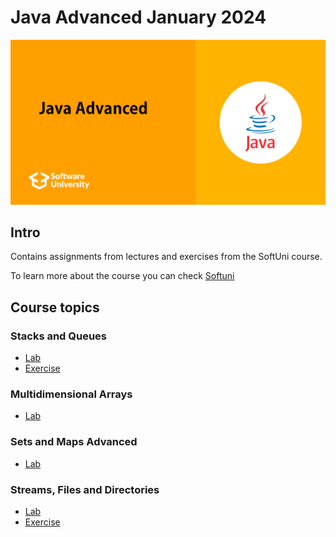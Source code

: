 # Java Advanced January 2024

![java-advanced-softuni](java-advanced-softuni.png)

## Intro
Contains assignments from lectures and exercises from the SoftUni course.

To learn more about the course you can check [Softuni](https://softuni.bg/)


## Course topics

### Stacks and Queues
- [Lab](https://github.com/Dimitar-Peev/03.Java-Advanced-January-2024/tree/main/_01_StacksAndQueues/_01_Lab)
- [Exercise](https://github.com/Dimitar-Peev/03.Java-Advanced-January-2024/tree/main/_01_StacksAndQueues/_02_Exercise)

### Multidimensional Arrays
- [Lab](https://github.com/Dimitar-Peev/03.Java-Advanced-January-2024/tree/main/_02_MultidimensionalArrays/_01_Lab)

### Sets and Maps Advanced
- [Lab](https://github.com/Dimitar-Peev/03.Java-Advanced-January-2024/tree/main/_03_SetsAndMapsAdvanced/_01_Lab)

### Streams, Files and Directories
- [Lab](https://github.com/Dimitar-Peev/03.Java-Advanced-January-2024/tree/main/_04_StreamsFilesAndDirectories/_01_Lab)
- [Exercise](https://github.com/Dimitar-Peev/03.Java-Advanced-January-2024/tree/main/_04_StreamsFilesAndDirectories/_02_Exercise)
